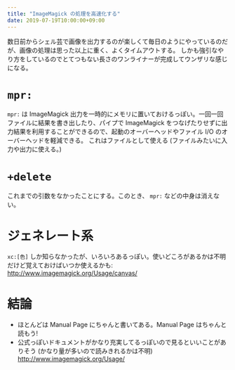 ```yaml
---
title: "ImageMagick の処理を高速化する"
date: 2019-07-19T10:00:00+09:00
---
```

数日前からシェル芸で画像を出力するのが楽しくて毎日のようにやっているのだが、画像の処理は思った以上に重く、よくタイムアウトする。
しかも強引なやり方をしているのでとてつもない長さのワンライナーが完成してウンザリな感じになる。

# `mpr:`

`mpr:` は ImageMagick 出力を一時的にメモリに置いておけるっぽい。一回一回ファイルに結果を書き出したり、パイプで ImageMagick
をつなげたりせずに出力結果を利用することができるので、起動のオーバーヘッドやファイル I/O のオーバーヘッドを軽減できる。
これはファイルとして使える (ファイルみたいに入力や出力に使える。)

# `+delete`

これまでの引数をなかったことにする。このとき、 `mpr:` などの中身は消えない。

# ジェネレート系

`xc:[色]` しか知らなかったが、いろいろあるっぽい。使いどころがあるかは不明だけど覚えておけばいつか使えるかも: http://www.imagemagick.org/Usage/canvas/



# 結論

- ほとんどは Manual Page にちゃんと書いてある。Manual Page はちゃんと読もう!
- 公式っぽいドキュメントがかなり充実してるっぽいので見るといいことがありそう
  (かなり量が多いので読みきれるかは不明) http://www.imagemagick.org/Usage/



